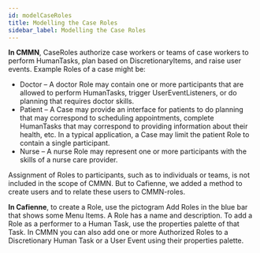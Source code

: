 ```yaml
---
id: modelCaseRoles
title: Modelling the Case Roles
sidebar_label: Modelling the Case Roles
---
```


**In CMMN**, CaseRoles authorize case workers or teams of case workers to perform HumanTasks, plan based on DiscretionaryItems, and raise user events. Example Roles of a case might be:

* Doctor – A doctor Role may contain one or more participants that are allowed to perform HumanTasks, trigger UserEventListeners, or do planning that requires doctor skills.
* Patient – A Case may provide an interface for patients to do planning that may correspond to scheduling appointments, complete HumanTasks that may correspond to providing information about their health, etc. In a typical application, a Case may limit the patient Role to contain a single participant.
* Nurse – A nurse Role may represent one or more participants with the skills of a nurse care provider.

Assignment of Roles to participants, such as to individuals or teams, is not included in the scope of CMMN. But to Cafienne, we added a method to create users and to relate these users to CMMN-roles.

**In Cafienne**, to create a Role, use the pictogram Add Roles in the blue bar that shows some Menu Items. A Role has a name and description. To add a Role as a performer to a Human Task, use the properties palette of that Task. In CMMN you can also add one or more Authorized Roles to a Discretionary Human Task or a User Event using their properties palette.